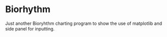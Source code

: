 # Biorhythm

Just another Bioryhthm charting program to show the use of matplotlib and side panel for inputting. 
